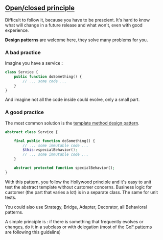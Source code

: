 ## [Open/closed principle][1]

Difficult to follow it, because you have to be prescient. It's hard to know
what will change in a future release and what won't, even with good experience.

**Design patterns** are welcome here, they solve many problems for you.

### A bad practice

Imagine you have a service :

```php
class Service {
    public function doSomething() {
        // ... some code ...
    }
}
```

And imagine not all the code inside could evolve, only a small part. 

### A good practice

The most common solution is the [template method design pattern][2].

```php
abstract class Service {

    final public function doSomething() {
        // ... some immutable code ...
        $this->specialBehavior();
        // ... some immutable code ...
    }

    abstract protected function specialBehavior();
}
```

With this pattern, you follow the Hollywood principle and it's easy to unit test
the abstract template without customer concerns. Business logic for customer
(the part that varies a lot) is in a separate class. The same for unit tests.

You could also use Strategy, Bridge, Adapter, Decorator, all Behavioral patterns.

A simple principle is : if there is something that frequently evolves or changes, 
do it in a subclass or with delegation (most of the [GoF patterns][3] are following this guideline)

[1]: http://en.wikipedia.org/wiki/Open/closed_principle
[2]: http://en.wikipedia.org/wiki/Template_method
[3]: http://en.wikipedia.org/wiki/Software_design_pattern#History

